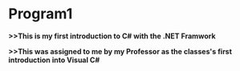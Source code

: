 # Program1
<b>>>This is my first introduction to C# with the .NET Framwork<b>
<p>>>This was assigned to me by my Professor as the classes's first introduction into Visual C#<p>
